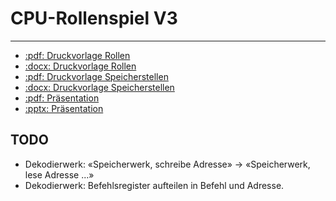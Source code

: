 # CPU-Rollenspiel V3
---

* [:pdf: Druckvorlage Rollen](./Neumann-Rollenspiel-Druckvorlage.pdf)
* [:docx: Druckvorlage Rollen](./Neumann-Rollenspiel-Druckvorlage.docx)
* [:pdf: Druckvorlage Speicherstellen](./Speicherstellen.pdf)
* [:docx: Druckvorlage Speicherstellen](./Speicherstellen.docx)
* [:pdf: Präsentation](./cpu-rollenspiel.pdf)
* [:pptx: Präsentation](./cpu-rollenspiel.pptx)

## TODO

- Dekodierwerk: «Speicherwerk, schreibe Adresse» -> «Speicherwerk, lese Adresse ...»
- Dekodierwerk: Befehlsregister aufteilen in Befehl und Adresse.
